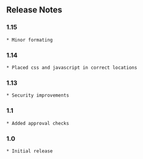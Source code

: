 ## Release Notes
### 1.15
    * Minor formating
### 1.14
    * Placed css and javascript in correct locations
### 1.13
    * Security improvements
### 1.1
    * Added approval checks
### 1.0
    * Initial release
